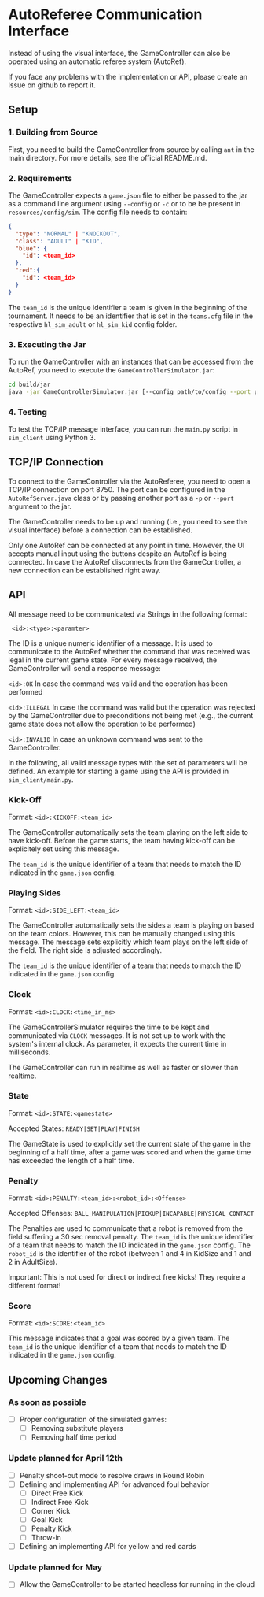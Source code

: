 # AutoReferee Communication Interface

Instead of using the visual interface, the GameController can also be
operated using an automatic referee system (AutoRef). 

If you face any problems with the implementation or API, please 
create an Issue on github to report it.

## Setup


### 1. Building from Source

First, you need to build the GameController from source by calling `ant`
in the main directory. For more details, see the official README.md.


### 2. Requirements

The GameController expects a `game.json` file to either be passed to the 
jar as a command line argument using `--config` or `-c` or to be be present in 
`resources/config/sim`. The config file needs to contain:

````json
{
  "type": "NORMAL" | "KNOCKOUT",
  "class": "ADULT" | "KID",
  "blue": {
    "id": <team_id>
  },
  "red":{
    "id": <team_id>
  }
}
````
The `team_id` is the unique identifier a team is given in the beginning
of the tournament. It needs to be an identifier that is set in the 
`teams.cfg` file in the respective `hl_sim_adult` or `hl_sim_kid` config
folder.



### 3. Executing the Jar

To run the GameController with an instances that can be accessed from the
AutoRef, you need to execute the `GameControllerSimulator.jar`:

```bash
cd build/jar
java -jar GameControllerSimulator.jar [--config path/to/config --port port]
```

### 4. Testing

To test the TCP/IP message interface, you can run the ``main.py`` script
in ``sim_client`` using Python 3.

## TCP/IP Connection

To connect to the GameController via the AutoReferee, you need to
open a TCP/IP connection on port 8750. The port can be configured in
the `AutoRefServer.java` class or by passing another port as a `-p` or
`--port` argument to the jar.

The GameController needs to be up and running (i.e., you need to see
the visual interface) before a connection can be established.

Only one AutoRef can be connected at any point in time.
However, the UI accepts manual input using the buttons despite an AutoRef
is being connected.
In case the AutoRef disconnects from the GameController, a new connection
can be established right away.

## API

All message need to be communicated via Strings in the following format:

`` <id>:<type>:<paramter>``

The ID is a unique numeric identifier of a message. 
It is used to communicate to the AutoRef whether the command that was 
received was legal in the current game state.
For every message received, the GameController will send a response message:

``<id>:OK`` In case the command was valid and the operation has been
performed

``<id>:ILLEGAL`` In case the command was valid but the operation 
was rejected by the GameController due to preconditions not being met
(e.g., the current game state does not allow the operation to be 
performed)

``<id>:INVALID`` In case an unknown command was sent to the GameController.

In the following, all valid message types with the set of parameters 
will be defined. An example for starting a game using the API is provided
in `sim_client/main.py`.

### Kick-Off

Format: ``<id>:KICKOFF:<team_id>``

The GameController automatically sets the team playing on the left
side to have kick-off. Before the game starts, the team having kick-off
can be explicitely set using this message.

The ``team_id`` is the unique identifier of a team that needs to match the ID indicated in the
``game.json`` config.

### Playing Sides

Format: ``<id>:SIDE_LEFT:<team_id>``

The GameController automatically sets the sides a team is playing on
based on the team colors. However, this can be manually changed using 
this message. The message sets explicitly which team plays on the 
left side of the field. The right side is adjusted accordingly.

The ``team_id`` is the unique identifier of a team that needs to match the ID indicated in the
``game.json`` config.


### Clock

Format: ``<id>:CLOCK:<time_in_ms>``

The GameControllerSimulator requires the time to be kept and communicated
via `CLOCK` messages. It is not set up to work with the system's
internal clock. As parameter, it expects the current time in milliseconds.

The GameController can run in realtime as well as faster or slower than
realtime. 

### State

Format: ``<id>:STATE:<gamestate>``

Accepted States: ``READY|SET|PLAY|FINISH``

The GameState is used to explicitly set the current state of the game
in the beginning of a half time, after a game was scored and when the
game time has exceeded the length of a half time.

### Penalty

Format: ``<id>:PENALTY:<team_id>:<robot_id>:<Offense>``

Accepted Offenses: ``BALL_MANIPULATION|PICKUP|INCAPABLE|PHYSICAL_CONTACT``

The Penalties are used to communicate that a robot is removed from the field
suffering a 30 sec removal penalty. The ``team_id`` is the unique
identifier of a team that needs to match the ID indicated in the 
``game.json`` config. The ``robot_id`` is the identifier of the robot
(between 1 and 4 in KidSize and 1 and 2 in AdultSize).

Important: This is not used for direct or indirect free kicks! They
require a different format!

### Score

Format: ``<id>:SCORE:<team_id>``

This message indicates that a goal was scored by a given team.
The ``team_id`` is the unique identifier of a team that needs to match the ID indicated in the
``game.json`` config.

## Upcoming Changes

### As soon as possible
- [ ] Proper configuration of the simulated games:
    - [ ] Removing substitute players
    - [ ] Removing half time period
    
### Update planned for April 12th
- [ ] Penalty shoot-out mode to resolve draws in Round Robin
- [ ] Defining and implementing API for advanced foul behavior
    - [ ] Direct Free Kick
    - [ ] Indirect Free Kick
    - [ ] Corner Kick
    - [ ] Goal Kick
    - [ ] Penalty Kick
    - [ ] Throw-in
- [ ] Defining an implementing API for yellow and red cards
  
### Update planned for May
- [ ] Allow the GameController to be started headless for running
in the cloud



